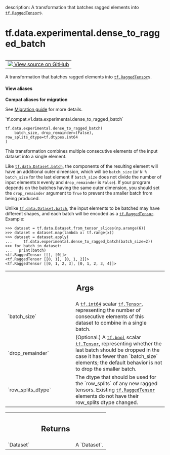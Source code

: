 description: A transformation that batches ragged elements into <a href="../../../tf/RaggedTensor.md"><code>tf.RaggedTensor</code></a>s.

<div itemscope itemtype="http://developers.google.com/ReferenceObject">
<meta itemprop="name" content="tf.data.experimental.dense_to_ragged_batch" />
<meta itemprop="path" content="Stable" />
</div>

# tf.data.experimental.dense_to_ragged_batch

<!-- Insert buttons and diff -->

<table class="tfo-notebook-buttons tfo-api nocontent" align="left">
<td>
  <a target="_blank" href="https://github.com/tensorflow/tensorflow/blob/r2.2/tensorflow/python/data/experimental/ops/batching.py#L35-L86">
    <img src="https://www.tensorflow.org/images/GitHub-Mark-32px.png" />
    View source on GitHub
  </a>
</td>
</table>



A transformation that batches ragged elements into <a href="../../../tf/RaggedTensor.md"><code>tf.RaggedTensor</code></a>s.

<section class="expandable">
  <h4 class="showalways">View aliases</h4>
  <p>
<b>Compat aliases for migration</b>
<p>See
<a href="https://www.tensorflow.org/guide/migrate">Migration guide</a> for
more details.</p>
<p>`tf.compat.v1.data.experimental.dense_to_ragged_batch`</p>
</p>
</section>

<pre class="devsite-click-to-copy prettyprint lang-py tfo-signature-link">
<code>tf.data.experimental.dense_to_ragged_batch(
    batch_size, drop_remainder=(False), row_splits_dtype=tf.dtypes.int64
)
</code></pre>



<!-- Placeholder for "Used in" -->

This transformation combines multiple consecutive elements of the input
dataset into a single element.

Like <a href="../../../tf/data/Dataset.md#batch"><code>tf.data.Dataset.batch</code></a>, the components of the resulting element will
have an additional outer dimension, which will be `batch_size` (or
`N % batch_size` for the last element if `batch_size` does not divide the
number of input elements `N` evenly and `drop_remainder` is `False`). If
your program depends on the batches having the same outer dimension, you
should set the `drop_remainder` argument to `True` to prevent the smaller
batch from being produced.

Unlike <a href="../../../tf/data/Dataset.md#batch"><code>tf.data.Dataset.batch</code></a>, the input elements to be batched may have
different shapes, and each batch will be encoded as a <a href="../../../tf/RaggedTensor.md"><code>tf.RaggedTensor</code></a>.
Example:

```
>>> dataset = tf.data.Dataset.from_tensor_slices(np.arange(6))
>>> dataset = dataset.map(lambda x: tf.range(x))
>>> dataset = dataset.apply(
...     tf.data.experimental.dense_to_ragged_batch(batch_size=2))
>>> for batch in dataset:
...   print(batch)
<tf.RaggedTensor [[], [0]]>
<tf.RaggedTensor [[0, 1], [0, 1, 2]]>
<tf.RaggedTensor [[0, 1, 2, 3], [0, 1, 2, 3, 4]]>
```

<!-- Tabular view -->
 <table class="responsive fixed orange">
<colgroup><col width="214px"><col></colgroup>
<tr><th colspan="2"><h2 class="add-link">Args</h2></th></tr>

<tr>
<td>
`batch_size`
</td>
<td>
A <a href="../../../tf.md#int64"><code>tf.int64</code></a> scalar <a href="../../../tf/Tensor.md"><code>tf.Tensor</code></a>, representing the number of
consecutive elements of this dataset to combine in a single batch.
</td>
</tr><tr>
<td>
`drop_remainder`
</td>
<td>
(Optional.) A <a href="../../../tf.md#bool"><code>tf.bool</code></a> scalar <a href="../../../tf/Tensor.md"><code>tf.Tensor</code></a>, representing
whether the last batch should be dropped in the case it has fewer than
`batch_size` elements; the default behavior is not to drop the smaller
batch.
</td>
</tr><tr>
<td>
`row_splits_dtype`
</td>
<td>
The dtype that should be used for the `row_splits` of any
new ragged tensors.  Existing <a href="../../../tf/RaggedTensor.md"><code>tf.RaggedTensor</code></a> elements do not have their
row_splits dtype changed.
</td>
</tr>
</table>



<!-- Tabular view -->
 <table class="responsive fixed orange">
<colgroup><col width="214px"><col></colgroup>
<tr><th colspan="2"><h2 class="add-link">Returns</h2></th></tr>

<tr>
<td>
`Dataset`
</td>
<td>
A `Dataset`.
</td>
</tr>
</table>

